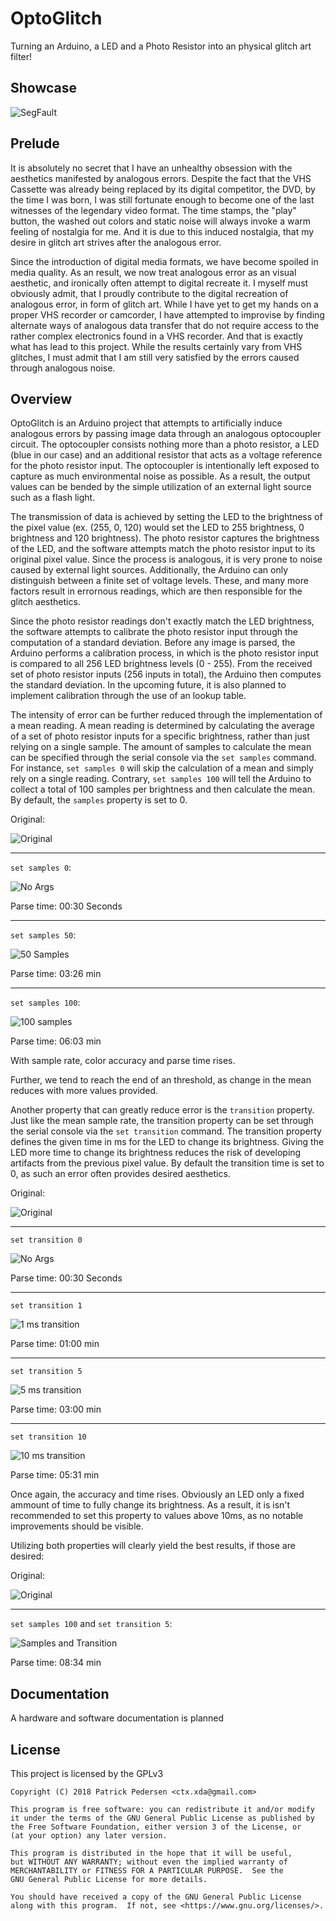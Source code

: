 # OptoGlitch

Turning an Arduino, a LED and a Photo Resistor into an physical glitch art filter!

## Showcase

![SegFault](docs/img/SegFault.png)

## Prelude

It is absolutely no secret that I have an unhealthy obsession with the aesthetics manifested by analogous errors. Despite the fact that the VHS Cassette was already being replaced by its digital competitor, the DVD, by the time I was born, I was still fortunate enough to become one of the last witnesses of the legendary video format. The time stamps, the "play" button, the washed out colors and static noise will always invoke a warm feeling of nostalgia for me. And it is due to this induced nostalgia, that my desire in glitch art strives after the analogous error.

Since the introduction of digital media formats, we have become spoiled in media quality. As an result, we now treat analogous error as an visual aesthetic, and ironically often attempt to digital recreate it. I myself must obviously admit, that I proudly contribute to the digital recreation of analogous error, in form of glitch art. While I have yet to get my hands on a proper VHS recorder or camcorder, I have attempted to improvise by finding alternate ways of analogous data transfer that do not require access to the rather complex electronics found in a VHS recorder. And that is exactly what has lead to this project. While the results certainly vary from VHS glitches, I must admit that I am still very satisfied by the errors caused through analogous noise.

## Overview

OptoGlitch is an Arduino project that attempts to artificially induce analogous errors by passing image data through an analogous optocoupler circuit. The optocoupler consists nothing more than a photo resistor, a LED (blue in our case) and an additional resistor that acts as a voltage reference for the photo resistor input. The optocoupler is intentionally left exposed to capture as much environmental noise as possible. As a result, the output values can be bended by the simple utilization of an external light source such as a flash light.

The transmission of data is achieved by setting the LED to the brightness of the pixel value (ex. (255, 0, 120) would set the LED to 255 brightness, 0 brightness and 120 brightness). The photo resistor captures the brightness of the LED, and the software attempts match the photo resistor input to its original pixel value. Since the process is analogous, it is very prone to noise caused by external light sources. Additionally, the Arduino can only distinguish between a finite set of voltage levels. These, and many more factors result in errornous readings, which are then responsible for the glitch aesthetics.

Since the photo resistor readings don't exactly match the LED brightness, the software attempts to calibrate the photo resistor input through the computation of a standard deviation. Before any image is parsed, the Arduino performs a calibration process, in which is the photo resistor input is compared to all 256 LED brightness levels (0 - 255). From the received set of photo resistor inputs (256 inputs in total), the Arduino then computes the standard deviation. In the upcoming future, it is also planned to implement calibration through the use of an lookup table.   

The intensity of error can be further reduced through the implementation of a mean reading. A mean reading is determined by calculating the average of a set of photo resistor inputs for a specific brightness, rather than just relying on a single sample. The amount of samples to calculate the mean can be specified through the serial console via the `set samples` command. For instance, `set samples 0` will skip the calculation of a mean and simply rely on a single reading. Contrary, `set samples 100` will tell the Arduino to collect a total of 100 samples per brightness and then calculate the mean. By default, the `samples` property is set to 0.

Original:

![Original](docs/img/GLITCHME.jpeg)

---

`set samples 0`:

![No Args](docs/img/NoArgs.png)

Parse time: 00:30 Seconds

---

`set samples 50`:

![50 Samples](docs/img/50Samples.png)

Parse time: 03:26 min

---

`set samples 100`:

![100 samples](docs/img/100Samples.png)

Parse time: 06:03 min

With sample rate, color accuracy and parse time rises.

Further, we tend to reach the end of an threshold, as change in the mean reduces with more values provided.

Another property that can greatly reduce error is the `transition` property. Just like the mean sample rate, the transition property can be set through the serial console via the `set transition` command. The transition property defines the given time in ms for the LED to change its brightness. Giving the LED more time to change its brightness reduces the risk of developing artifacts from the previous pixel value. By default the transition time is set to 0, as such an error often provides desired aesthetics.

Original:

![Original](docs/img/GLITCHME.jpeg)

---

`set transition 0`

![No Args](docs/img/NoArgs.png)

Parse time: 00:30 Seconds

---

`set transition 1`

![1 ms transition](docs/img/1MSTransition.png)

Parse time: 01:00 min

---

`set transition 5`

![5 ms transition](docs/img/5MSTransition.png)

Parse time: 03:00 min

---

`set transition 10`

![10 ms transition](docs/img/10MSTransition.png)

Parse time: 05:31 min

Once again, the accuracy and time rises. Obviously an LED only a fixed ammount of time to fully change its brightness. As a result, it is isn't recommended to set this property to values above 10ms, as no notable improvements should be visible.

Utilizing both properties will clearly yield the best results, if those are desired:

Original:

![Original](docs/img/GLITCHME.jpeg)

---

`set samples 100` and `set transition 5`:

![Samples and Transition](docs/img/SamplesAndTransition.png)

Parse time: 08:34 min

## Documentation

A hardware and software documentation is planned

## License

This project is licensed by the GPLv3

```
Copyright (C) 2018 Patrick Pedersen <ctx.xda@gmail.com>

This program is free software: you can redistribute it and/or modify
it under the terms of the GNU General Public License as published by
the Free Software Foundation, either version 3 of the License, or
(at your option) any later version.

This program is distributed in the hope that it will be useful,
but WITHOUT ANY WARRANTY; without even the implied warranty of
MERCHANTABILITY or FITNESS FOR A PARTICULAR PURPOSE.  See the
GNU General Public License for more details.

You should have received a copy of the GNU General Public License
along with this program.  If not, see <https://www.gnu.org/licenses/>.
```

